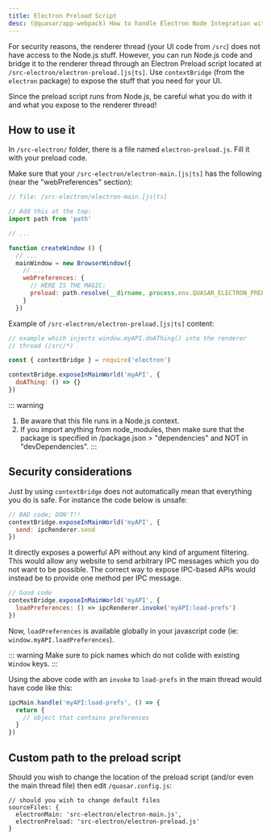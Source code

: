 ```yaml
---
title: Electron Preload Script
desc: (@quasar/app-webpack) How to handle Electron Node Integration with an Electron Preload script with Quasar CLI.
---
```


For security reasons, the renderer thread (your UI code from `/src`) does not have access to the Node.js stuff. However, you can run Node.js code and bridge it to the renderer thread through an Electron Preload script located at `/src-electron/electron-preload.[js|ts]`. Use `contextBridge` (from the `electron` package) to expose the stuff that you need for your UI.

Since the preload script runs from Node.js, be careful what you do with it and what you expose to the renderer thread!

## How to use it
In `/src-electron/` folder, there is a file named `electron-preload.js`. Fill it with your preload code.

Make sure that your `/src-electron/electron-main.[js|ts]` has the following (near the "webPreferences" section):

```js
// file: /src-electron/electron-main.[js|ts]

// Add this at the top:
import path from 'path'

// ...

function createWindow () {
  // ...
  mainWindow = new BrowserWindow({
    // ...
    webPreferences: {
      // HERE IS THE MAGIC:
      preload: path.resolve(__dirname, process.env.QUASAR_ELECTRON_PRELOAD)
    }
  })
```

Example of `/src-electron/electron-preload.[js|ts]` content:

```js
// example which injects window.myAPI.doAThing() into the renderer
// thread (/src/*)

const { contextBridge } = require('electron')

contextBridge.exposeInMainWorld('myAPI', {
  doAThing: () => {}
})
```

::: warning
1. Be aware that this file runs in a Node.js context.
2. If you import anything from node_modules, then make sure that the package is specified in /package.json > "dependencies" and NOT in "devDependencies".
:::

## Security considerations
Just by using `contextBridge` does not automatically mean that everything you do is safe. For instance the code below is unsafe:

```js
// BAD code; DON'T!!
contextBridge.exposeInMainWorld('myAPI', {
  send: ipcRenderer.send
})
```

It directly exposes a powerful API without any kind of argument filtering. This would allow any website to send arbitrary IPC messages which you do not want to be possible. The correct way to expose IPC-based APIs would instead be to provide one method per IPC message.


```js
// Good code
contextBridge.exposeInMainWorld('myAPI', {
  loadPreferences: () => ipcRenderer.invoke('myAPI:load-prefs')
})
```

Now, `loadPreferences` is available globally in your javascript code (ie: `window.myAPI.loadPreferences`).

::: warning
Make sure to pick names which do not colide with existing `Window` keys.
:::

Using the above code with an `invoke` to `load-prefs` in the main thread would have code like this:

```js
ipcMain.handle('myAPI:load-prefs', () => {
  return {
    // object that contains preferences
  }
})
```

## Custom path to the preload script
Should you wish to change the location of the preload script (and/or even the main thread file) then edit `/quasar.config.js`:

```
// should you wish to change default files
sourceFiles: {
  electronMain: 'src-electron/electron-main.js',
  electronPreload: 'src-electron/electron-preload.js'
}
```
